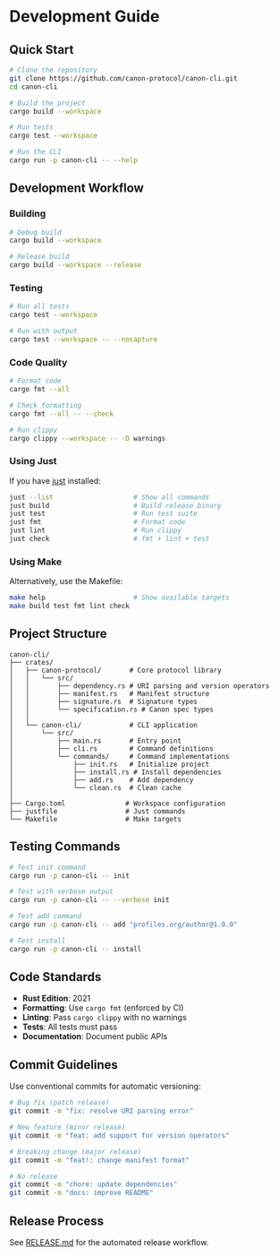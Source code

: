 # Development Guide

## Quick Start

```bash
# Clone the repository
git clone https://github.com/canon-protocol/canon-cli.git
cd canon-cli

# Build the project
cargo build --workspace

# Run tests
cargo test --workspace

# Run the CLI
cargo run -p canon-cli -- --help
```

## Development Workflow

### Building

```bash
# Debug build
cargo build --workspace

# Release build
cargo build --workspace --release
```

### Testing

```bash
# Run all tests
cargo test --workspace

# Run with output
cargo test --workspace -- --nocapture
```

### Code Quality

```bash
# Format code
cargo fmt --all

# Check formatting
cargo fmt --all -- --check

# Run clippy
cargo clippy --workspace -- -D warnings
```

### Using Just

If you have [just](https://github.com/casey/just) installed:

```bash
just --list                    # Show all commands
just build                     # Build release binary  
just test                      # Run test suite
just fmt                       # Format code
just lint                      # Run clippy
just check                     # fmt + lint + test
```

### Using Make

Alternatively, use the Makefile:

```bash
make help                      # Show available targets
make build test fmt lint check
```

## Project Structure

```
canon-cli/
├── crates/
│   ├── canon-protocol/       # Core protocol library
│   │   └── src/
│   │       ├── dependency.rs # URI parsing and version operators
│   │       ├── manifest.rs   # Manifest structure
│   │       ├── signature.rs  # Signature types
│   │       └── specification.rs # Canon spec types
│   │
│   └── canon-cli/            # CLI application
│       └── src/
│           ├── main.rs       # Entry point
│           ├── cli.rs        # Command definitions
│           └── commands/     # Command implementations
│               ├── init.rs   # Initialize project
│               ├── install.rs # Install dependencies
│               ├── add.rs    # Add dependency
│               └── clean.rs  # Clean cache
│
├── Cargo.toml               # Workspace configuration
├── justfile                 # Just commands
└── Makefile                 # Make targets
```

## Testing Commands

```bash
# Test init command
cargo run -p canon-cli -- init

# Test with verbose output
cargo run -p canon-cli -- --verbose init

# Test add command
cargo run -p canon-cli -- add "profiles.org/author@1.0.0"

# Test install
cargo run -p canon-cli -- install
```

## Code Standards

- **Rust Edition**: 2021
- **Formatting**: Use `cargo fmt` (enforced by CI)
- **Linting**: Pass `cargo clippy` with no warnings
- **Tests**: All tests must pass
- **Documentation**: Document public APIs

## Commit Guidelines

Use conventional commits for automatic versioning:

```bash
# Bug fix (patch release)
git commit -m "fix: resolve URI parsing error"

# New feature (minor release)  
git commit -m "feat: add support for version operators"

# Breaking change (major release)
git commit -m "feat!: change manifest format"

# No release
git commit -m "chore: update dependencies"
git commit -m "docs: improve README"
```

## Release Process

See [RELEASE.md](RELEASE.md) for the automated release workflow.